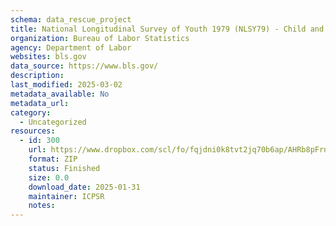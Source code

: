 ```yaml
---
schema: data_rescue_project 
title: National Longitudinal Survey of Youth 1979 (NLSY79) - Child and Young Adult
organization: Bureau of Labor Statistics
agency: Department of Labor
websites: bls.gov
data_source: https://www.bls.gov/
description: 
last_modified: 2025-03-02
metadata_available: No
metadata_url: 
category:
  - Uncategorized
resources:
  - id: 300
    url: https://www.dropbox.com/scl/fo/fqjdni0k8tvt2jq70b6ap/AHRb8pFrnO6p9dKBpKdXmhk?rlkey=8lmbhjmxwq4d38l0eyrss25oj&dl=0
    format: ZIP
    status: Finished
    size: 0.0
    download_date: 2025-01-31
    maintainer: ICPSR
    notes: 
---
```

